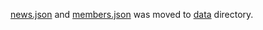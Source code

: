[news.json](../../src/lib/data/news.js) and [members.json](../../src/lib/data/members.js) was moved to [data](../../src/lib/data/) directory.
